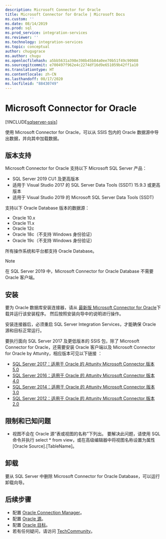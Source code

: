 ```yaml
---
description: Microsoft Connector for Oracle
title: Microsoft Connector for Oracle | Microsoft Docs
ms.custom: ''
ms.date: 08/14/2019
ms.prod: sql
ms.prod_service: integration-services
ms.reviewer: ''
ms.technology: integration-services
ms.topic: conceptual
author: chugugrace
ms.author: chugu
ms.openlocfilehash: a5bb5631a398e398b45b84a0ee70b51f49c90988
ms.sourcegitcommit: e700497f962e4c2274df16d9e651059b42ff1a10
ms.translationtype: HT
ms.contentlocale: zh-CN
ms.lasthandoff: 08/17/2020
ms.locfileid: "88430749"
---
```

# <a name="microsoft-connector-for-oracle"></a>Microsoft Connector for Oracle

[!INCLUDE[sqlserver-ssis](../../includes/applies-to-version/sqlserver-ssis.md)]

使用 Microsoft Connector for Oracle，可以从 SSIS 包内的 Oracle 数据源中导出数据，并向其中加载数据。

## <a name="version-support"></a>版本支持

Microsoft Connector for Oracle 支持以下 Microsoft SQL Server 产品：

- SQL Server 2019 CU1 及更高版本
- 适用于 Visual Studio 2017 的 SQL Server Data Tools (SSDT) 15.9.3 或更高版本
- 适用于 Visual Studio 2019 的 Microsoft SQL Server Data Tools (SSDT)

支持以下 Oracle Database 版本的数据源：

- Oracle 10.x
- Oracle 11.x
- Oracle 12c
- Oracle 18c（不支持 Windows 身份验证）
- Oracle 19c（不支持 Windows 身份验证）

所有操作系统和平台都支持 Oracle Database。
> [!NOTE]
>
> 在 SQL Server 2019 中，Microsoft Connector for Oracle Database 不需要 Oracle 客户端。

## <a name="installation"></a>安装

要为 Oracle 数据库安装连接器，请从 [最新版 Microsoft Connector for Oracle](https://www.microsoft.com/download/details.aspx?id=58228)下载并运行该安装程序。 然后按照安装向导中的说明进行操作。

安装连接器后，必须重启 SQL Server Integration Services，才能确保 Oracle 源和目标正常运行。

要执行面向 SQL Server 2017 及更低版本的 SSIS 包，除了 Microsoft Connector for Oracle，还需要安装 Oracle 客户端以及 Microsoft Connector for Oracle by Attunity，相应版本可见以下链接  ：

- [SQL Server 2017：适用于 Oracle 的 Attunity Microsoft Connector 版本 5.0](https://www.microsoft.com/download/details.aspx?id=55179)
- [SQL Server 2016：适用于 Oracle 的 Attunity Microsoft Connector 版本 4.0](https://www.microsoft.com/download/details.aspx?id=52950)
- [SQL Server 2014：适用于 Oracle 的 Attunity Microsoft Connector 版本 3.0](https://www.microsoft.com/download/details.aspx?id=44582)
- [SQL Server 2012：适用于 Oracle 的 Attunity Microsoft Connector 版本 2.0](https://www.microsoft.com/download/details.aspx?id=29283)

## <a name="limitations-and-known-issues"></a>限制和已知问题

- 视图不会在 Oracle 源“表或视图的名称”下列出。 要解决此问题，请使用 SQL 命令并执行 select * from view，或在高级编辑器中将视图名称设置为属性 [Oracle Source].[TableName]。

## <a name="uninstallation"></a>卸载

要从 SQL Server 中删除 Microsoft Connector for Oracle Database，可以运行卸载向导。

## <a name="next-steps"></a>后续步骤

- 配置 [Oracle Connection Manager](oracle-connection-manager.md)。
- 配置 [Oracle 源](oracle-source.md)。
- 配置 [Oracle 目标](oracle-destination.md)。
- 若有任何疑问，请访问 [TechCommunity](https://aka.ms/AA5u35j)。
